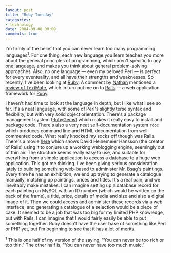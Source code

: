 ```yaml
---
layout: post
title: "Ruby Tuesday"
categories:
- technology
date: 2004-09-08 00:00
comments: true
---
```


<p>I'm firmly of the belief that you can never learn too many programming languages<sup>1</sup>. For one thing, each new language you learn teaches you more about the general principles of programming, which aren't specific to any one language, and makes you think about general problem-solving approaches. Also, no one language &mdash; even my beloved Perl &mdash; is perfect for every eventuality, and all have their strengths and weaknesses. So recently, I've been looking at <a href="http://www.ruby-lang.org/en/" title="Ruby homepage">Ruby</a>. A comment by <a href="http://www.rousette.org.uk/blog/archives/2004/08/31/post-bank-holiday-delights/#comment-2574" title="Nathan's comment">Nathan</a> mentioned a <a href="http://www.loudthinking.com/arc/000270.html" title="Loud Thinking - TextMate review">review of TextMate</a>, which in turn put me on to <a href="http://www.rubyonrails.org/">Rails</a> &mdash; a web application framework for <a href="http://www.ruby-lang.org/en/" title="Ruby homepage">Ruby</a>.</p>

<p>I haven't had time to look at the language in depth, but I like what I see so far. It's a neat language, with some of Perl's slightly terse syntax and flexibility, but with very solid object orientation. There's a package management system (<a href="http://rubygems.rubyforge.org/wiki/wiki.pl" title="RubyGems at RubyForge">RubyGems</a>) which makes it really easy to install and package code. There's also a very neat self-documentation system <code>rdoc</code> which produces command line and HTML documentation from well-commented code. What really knocked my socks off though was Rails. There's a movie <a href="http://media.nextangle.com/rails/rails_setup.mov" title="Warning - 22mb file">here</a> which shows David Heinemeier Hansson (the creator of Rails) using it to conjure up a working weblogging engine, seemingly out of thin air. The structure seems really easy to use, and suitable for everything from a simple application to access a database to a huge web application. This got me thinking. I've been giving serious consideration lately to building something web-based to administer Mr. Bsag's paintings. Every time he has an exhibition, we end up trying to generate a catalogue manually, matching up paintings, prices and titles. It's a real pain, and we inevitably make mistakes. I can imagine setting up a database record for each painting on MySQL with an ID number (which would be written on the back of the frame), a title, price, details of media and size and also a digital image of it. Then we could access and administer these records via a web interface, and generating a catalogue of a selection would be a piece of cake. It seemed to be a job that was too big for my limited PHP knowledge, but with Rails, I can imagine that I would fairly easily be able to put something together. Ruby doesn't have the user base of something like Perl or PHP yet, but I'm beginning to see that it has a lot of merits.</p><p><sup>1</sup> This is one half of my version of the saying, "You can never be too rich or too thin." The other half is, "You can never have too much music."</p>
